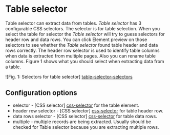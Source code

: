 # Table selector

Table selector can extract data from tables. *Table selector* has 3
configurable CSS selectors. The selector is for table selection. When you
select the table for selector the *Table selector* will try to guess selectors
for header row and data rows. You can click Element preview on those selectors
to see whether the *Table selector* found table header and data rows correctly.
The header row selector is used to identify table columns when data is
extracted from multiple pages. Also you can rename table columns. Figure 1
shows what you should select when extracting data from a table.

![Fig. 1: Selectors for table selector] [table-selector-selectors]

## Configuration options
 * selector - [CSS selector] [css-selector] for the table element.
 * header row selector - [CSS selector] [css-selector] for table header row.
 * data rows selector - [CSS selector] [css-selector] for table data rows.
 * multiple - multiple records are being extracted. Usually should be
 checked for Table selector because you are extracting multiple rows.

 [table-selector-selectors]: ../images/selectors/table/selectors.png?raw=true
 [css-selector]: ../CSS%20selector.md